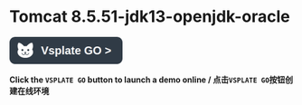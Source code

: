 # Tomcat 8.5.51-jdk13-openjdk-oracle

<a href="https://www.vsplate.com/?docker-compose=https://github.com/vsplate/dcenvs/tomcat/8.5.51-jdk13-openjdk-oracle"><img alt="VSPLATE GO" src="https://raw.githubusercontent.com/vsplate/images/master/vsgo_btn.png" width="200px"></a>

**Click the `VSPLATE GO` button to launch a demo online / 点击`VSPLATE GO`按钮创建在线环境**